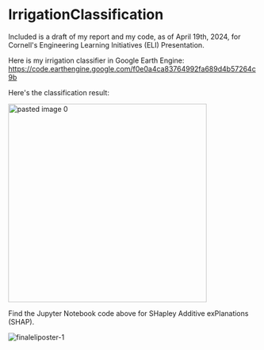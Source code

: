# IrrigationClassification

Included is a draft of my report and my code, as of April 19th, 2024, for Cornell's Engineering Learning Initiatives (ELI) Presentation.

Here is my irrigation classifier in Google Earth Engine: https://code.earthengine.google.com/f0e0a4ca83764992fa689d4b57264c9b

Here's the classification result:

<img width="400" alt="pasted image 0" src="https://github.com/rms428/IrrigationClassification/assets/95510542/5de1bd44-672f-46bc-bd33-fd4a69be9199">

Find the Jupyter Notebook code above for SHapley Additive exPlanations (SHAP).

![finaleliposter-1](https://github.com/rms428/IrrigationClassification/assets/95510542/f7773ad7-3c2d-4a09-9962-c1b83253f59f)
